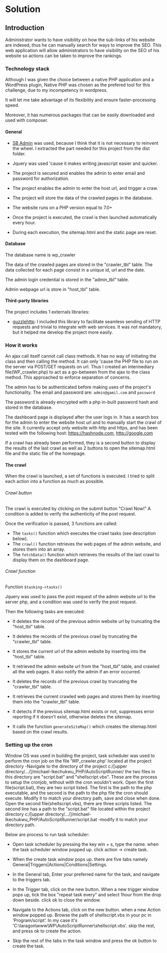 # Solution

## Introduction

Administrator wants to have visibility on how the sub-links of his website are indexed, thus he can manually search for ways to improve the SEO. This web application will allow administrators to have visibility on the SEO of his website so actions can be taken to improve the rankings. 

### Technology stack

Although I was given the choice between a native PHP application and a WordPress plugin, Native PHP was chosen as the prefered tool for this challenge, due to my incompetency in wordpress.

It will let me take advantage of its flexibility and ensure faster-processing speed.

Moreover, it has numerous packages that can be easily downloaded and used with composer.


#### General

- [SB Admin](https://startbootstrap.com/template/sb-admin) was used, because I think that it is not necessary to reinvent the wheel. I extracted the part needed for this project from the dist folder.

- Jquery was used 'cause it makes writing javascript easier and quicker.

- The project is secured and enables the admin to enter email and password for authorization.

- The project enables the admin to enter the host url, and trigger a craw.

- The project will store the data of the crawled pages in the database.

- The website runs on a PHP version equal to 7.0+

- Once the project is executed, the crawl is then launched automatically every hour.

- During each execution, the sitemap.html and the static page are reset.


#### Database

The database name is wp_crawler 

The data of the crawled pages are stored in the "crawler_tbl" table. The data collected for each page consist in a unique id, url and the date.

The admin login credential is stored in the "admin_tbl" table.

Admin webpage url is store in "host_tbl" table.


#### Third-party libraries

The project includes 1 externals libraries:

- [guzzlehttp](https://packagist.org/packages/guzzlehttp/guzzle): I included this library to facilitate seamless sending of HTTP requests and trivial to integrate with web services. It was not mandatory, but it helped me develop the project more easily.


### How it works

An ajax call itself cannot call class methods. It has no way of initiating the class and then calling the method. It can only 'cause the PHP file to run on the server via POST/GET requests on url. Thus I created an intermediary file(WP_crawler.php) to act as a go-between from the ajax to the class method. This approached to enforce separation of concerns. 

The admin has to be authenticated before making uses of the project's functionality. The email and password are:
`admin@gamil.com` and `password`

The password is already encrypted with a php in-built password hash and stored in the database. 

The dashboard page is displayed after the user logs in. It has a search box for the admin to enter the website host url and to manually start the crawl of the site. It currently accept only website with http and https, and has been tested with the following host: https://hashnode.com, http://google.com

If a crawl has already been performed, they is a second button to display the results of the last crawl as well as 2 buttons to open the sitemap.html file and the static file of the homepage.

#### The crawl

When the crawl is launched, a set of functions is executed. I tried to split each action into a function as much as possible.

###### Crawl button

The crawl is executed by clicking on the submit button "Crawl Now!"
A condition is added to verify the authenticity of the post request.

Once the verification is passed, 3 functions are called:
	
- The `tasks()` function which executes the crawl tasks (see description below).
- The `crawl()` function retrieves the web pages of the admin website, and stores them into an array.
- The `fetchData()` function which retrieves the results of the last crawl to display them on the dashboard page.

###### Crawl function

Function `$tasking->tasks()`

Jquery was used to pass the post request of the admin website url to the server php, and a condition was used to verify the post request.

Then the following tasks are executed:

- It deletes the record of the previous admin website url by truncating the "host_tbl" table.

- It deletes the records of the previous crawl by truncating the "crawler_tbl" table.

- It stores the current url of the admin website by inserting into the "host_tbl" table.

- It retrieved the admin website url from the "host_tbl" table, and crawled all the web pages. It also notify the admin if an error occurred.

- It deletes the records of the previous crawl by truncating the "crawler_tbl" table.

- It retrieves the current crawled web pages and stores them by inserting them into the "crawler_tbl" table.

- It detects if the previous sitemap.html exists or not, suppresses error reporting if it doesn't exist, otherwise deletes the  sitemap.

- It calls the function `generateSiteMap()` which creates the sitemap.html based on the crawl results.

### Setting up the cron

Window OS was used in building the project, task scheduler was used to perform the cron job on the file 'WP_crawler.php' located at the project directory -Navigate to the directory of the project c:/[upper directory/.../]/michael-Ikechukwu_PHP/AutoScriptRunner/ the two files in this directory are "script.bat" and "shellscript.vbs". These are the process to setup the cronjob, without with the cron wouldn't work. Open the first file(script.bat), they are two script listed. The first is the path to the php executable, and the second is the path to the php file the cron should execute. Modify it to match your directory path, save and close when done. Open the second file(shellscript.vbs), there are three scripts listed. The second line has a path to the "script.bat" file located within the project directory c:/[upper directory/.../]/michael-Ikechukwu_PHP/AutoScriptRunner/script.bat -modify it to match your directory path. 

Below are process to run task scheduler:

- Open task scheduler by pressing the key win + s, type the name. when the task scheduler window popped up. click action -> create task.

- When the create task window pops up. there are five tabs namely General|Triggers|Actions|Conditions|Settings.

- In the General tab, Enter your preferred name for the task, and navigate to the triggers tab.

- In the Trigger tab, click on the new button. When a new trigger window pops up, tick the box "repeat task every" and select 1hour from the drop down beside. click ok to close the window.

- Navigate to the Actions tab, click on the new button. when a new Action window popped up. Browse the path of shellscript.vbs in your pc in ‘Program/script’. In my case it's 'C:\laragon\www\WP\AutoScriptRunner\shellscript.vbs'.
skip the rest, and press ok to create the action.

- Skip the rest of the tabs in the task window and press the ok button to create the task.
